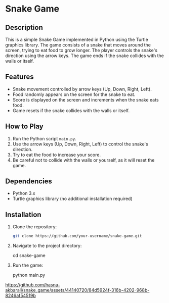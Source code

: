 # Snake Game

## Description

This is a simple Snake Game implemented in Python using the Turtle graphics library. The game consists of a snake that moves around the screen, trying to eat food to grow longer. The player controls the snake's direction using the arrow keys. The game ends if the snake collides with the walls or itself.

## Features

- Snake movement controlled by arrow keys (Up, Down, Right, Left).
- Food randomly appears on the screen for the snake to eat.
- Score is displayed on the screen and increments when the snake eats food.
- Game resets if the snake collides with the walls or itself.

## How to Play

1. Run the Python script `main.py`.
2. Use the arrow keys (Up, Down, Right, Left) to control the snake's direction.
3. Try to eat the food to increase your score.
4. Be careful not to collide with the walls or yourself, as it will reset the game.

## Dependencies

- Python 3.x
- Turtle graphics library (no additional installation required)

## Installation

1. Clone the repository:

   ```bash
   git clone https://github.com/your-username/snake-game.git

2. Navigate to the project directory:

   cd snake-game

3. Run the game:

   python main.py


https://github.com/hasna-akbarali/snake_game/assets/44140720/84d5924f-316b-4202-968b-8246af54519b

